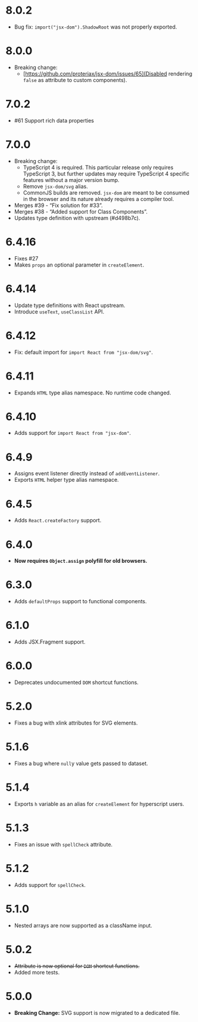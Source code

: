 # 8.0.2
- Bug fix: `import("jsx-dom").ShadowRoot` was not properly exported.

# 8.0.0
- Breaking change:
  - [https://github.com/proteriax/jsx-dom/issues/65](Disabled rendering `false` as attribute to custom components).

# 7.0.2
- #61 Support rich data properties

# 7.0.0
- Breaking change:
  - TypeScript 4 is required. This particular release only requires TypeScript 3, but further updates may require TypeScript 4 specific features without a major version bump.
  - Remove `jsx-dom/svg` alias.
  - CommonJS builds are removed. `jsx-dom` are meant to be consumed in the browser and its nature already requires a compiler tool.
- Merges #39 - “Fix solution for #33”.
- Merges #38 - “Added support for Class Components”.
- Updates type definition with upstream (#d498b7c).

# 6.4.16
- Fixes #27
- Makes `props` an optional parameter in `createElement`.

# 6.4.14
- Update type definitions with React upstream.
- Introduce `useText`, `useClassList` API.

# 6.4.12
- Fix: default import for `import React from "jsx-dom/svg"`.

# 6.4.11
- Expands `HTML` type alias namespace. No runtime code changed.

# 6.4.10
- Adds support for `import React from "jsx-dom"`.

# 6.4.9
- Assigns event listener directly instead of `addEventListener`.
- Exports `HTML` helper type alias namespace.

# 6.4.5
- Adds `React.createFactory` support.

# 6.4.0
- **Now requires `Object.assign` polyfill for old browsers.**

# 6.3.0
- Adds `defaultProps` support to functional components.

# 6.1.0
- Adds JSX.Fragment support.

# 6.0.0
- Deprecates undocumented `DOM` shortcut functions.

# 5.2.0
- Fixes a bug with xlink attributes for SVG elements.

# 5.1.6
- Fixes a bug where `null`y value gets passed to dataset.

# 5.1.4
- Exports `h` variable as an alias for `createElement` for hyperscript users.

# 5.1.3
- Fixes an issue with `spellCheck` attribute.

# 5.1.2
- Adds support for `spellCheck`.

# 5.1.0
- Nested arrays are now supported as a className input.

# 5.0.2
- ~~Attribute is now optional for `DOM` shortcut functions.~~
- Added more tests.

# 5.0.0
- **Breaking Change:** SVG support is now migrated to a dedicated file.